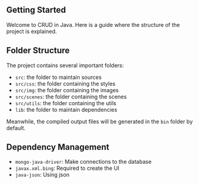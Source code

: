 ## Getting Started

Welcome to CRUD in Java. Here is a guide where the structure of the project is explained.

## Folder Structure

The project contains several important folders:

- `src`: the folder to maintain sources
- `src/css`: the folder containing the styles
- `src/img`: the folder containing the images
- `src/scenes`: the folder containing the scenes
- `src/utils`: the folder containing the utils
- `lib`: the folder to maintain dependencies

Meanwhile, the compiled output files will be generated in the `bin` folder by default.

## Dependency Management

- `mongo-java-driver`: Make connections to the database
- `javax.xml.bing`: Required to create the UI
- `java-json`: Using json
